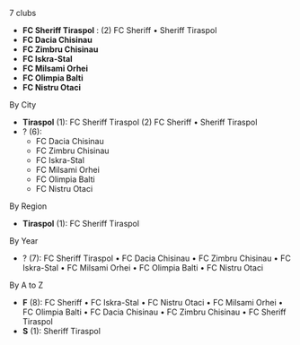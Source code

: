 7 clubs

- **FC Sheriff Tiraspol** : (2) FC Sheriff • Sheriff Tiraspol
- **FC Dacia Chisinau**
- **FC Zimbru Chisinau**
- **FC Iskra-Stal**
- **FC Milsami Orhei**
- **FC Olimpia Balti**
- **FC Nistru Otaci**




By City

- **Tiraspol** (1): FC Sheriff Tiraspol  (2) FC Sheriff • Sheriff Tiraspol
- ? (6): 
  - FC Dacia Chisinau 
  - FC Zimbru Chisinau 
  - FC Iskra-Stal 
  - FC Milsami Orhei 
  - FC Olimpia Balti 
  - FC Nistru Otaci 




By Region

- **Tiraspol** (1):   FC Sheriff Tiraspol




By Year

- ? (7):   FC Sheriff Tiraspol • FC Dacia Chisinau • FC Zimbru Chisinau • FC Iskra-Stal • FC Milsami Orhei • FC Olimpia Balti • FC Nistru Otaci






By A to Z

- **F** (8): FC Sheriff • FC Iskra-Stal • FC Nistru Otaci • FC Milsami Orhei • FC Olimpia Balti • FC Dacia Chisinau • FC Zimbru Chisinau • FC Sheriff Tiraspol
- **S** (1): Sheriff Tiraspol





